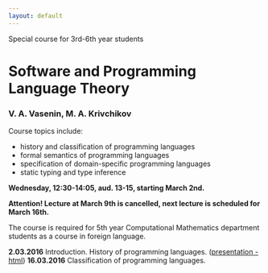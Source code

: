 ```yaml
---
layout: default
---
```

Special course for 3rd-6th year students

# Software and Programming Language Theory

### V. A. Vasenin, M. A. Krivchikov

Course topics include:

* history and classification of programming languages
* formal semantics of programming languages
* specification of domain-specific programming languages
* static typing and type inference

**Wednesday, 12:30-14:05, aud. 13-15, starting March 2nd.**

**Attention! Lecture at March 9th is cancelled, next lecture is scheduled for March 16th.**

The course is required for 5th year Computational Mathematics
department students as a course in foreign language.

**2.03.2016** Introduction. History of programming languages. ([presentation - html](presentations/01-Introduction.html))
**16.03.2016** Classification of programming languages. 
